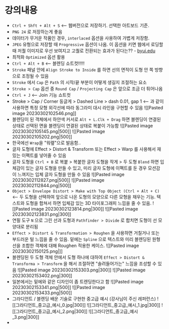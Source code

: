 # 강의내용
- `Ctrl + Shft + Alt + S` <-- 웹버전으로 저장하기. 선택한 아트보드 기준.
- `PNG 24` 로 저장하는게 좋음
- 데이터가 무거운 작품인 경우, `interlaced` 옵션을 사용하여 가볍게 저장함.
- `JPEG` 유형으로 저장할 때 `Progressive` 옵션이 나옴. 이 옵션을 키면 웹에서 로딩할 때 저퀄 이미지로 우선 보여지고 고퀄로 전환되는 효과가 된다는?? - [byui.edu](https://www.byui.edu/page-builder/web-editing-tutorials/general-page-builder-help/how-to-save-images-for-web-in-illustrator)
- 최적화 `Optimized` 옵션 활용
- `Ctrl + Alt + B` <-- 블렌딩 쇼트컷!!!!!
- `Stroke` 패널 안에 `Align Stroke to Inside` 를 하면 선의 면적이 도형 안 쪽 방향으로 조정될 수 있음
- `Stroke` 에서 `Cap` 은 `Path` 의 시작/끝 부분이 어떻게 생길지 조절하는 요소
- `Stroke > Cap` 옵션 중 `Round Cap` / `Projecting Cap` 은 앞으로 조금 더 튀어나옴
- `Ctrl + J` <-- Join 기능 쇼트컷
- Stroke > Cap / Corner 둥글게 > Dashed Line > dash 0.01, gap 1 <-- 과 같이 사용하면 특정 모형 외각선에 따라 동그라미 대시 라인을 구현할 수 있음
  ![[Pasted image 20230302102546.png]]
- 블렌딩이 된 객체에서 하얀색 커서로 `Alt + L.Clk + Drag` 하면 블렌딩이 연결된 상태로 선택된 면을 블렌딩이 연결된 상태로 복붙이 가능함
  ![[Pasted image 20230302105145.png|500]]
  ![[Pasted image 20230302105202.png|500]]
- 한국에선 `Wrap`을 "워랲"으로 발음함..
- 글자 도형에 Effect > Distort & Transform 또는 Effect > Warp 를 사용해서 재밌는 이펙트를 넣어줄 수 있음
- 글자 도형을 `Ctrl + B` 로 복붙 > 복붙한 글자 도형을 작게 > 두 도형 `Blend` 하면 입체감이 있는 글자 도형을 만들 수 있고, 미리 글자 도형에 이펙트를 둔 경우 모션감이 느껴지는 입체 글자 도형을 만들 수 있음
  ![[Pasted image 20230302112827.png|500]]
  ![[Pasted image 20230302112844.png|500]]
- `Object > Envelope Distort > Make with Top Object (Ctrl + Alt + C)` <-- 두 도형을 선택하여 앞으로 나온 도형의 모양으로 다른 모형을 채우는 기능. 텍스트와 도형을 합쳐서 하면 입체감 있는 3D 타이포그래피 느낌을 줄 수 있음.
  ![[Pasted image 20230302123814.png|300]]
  ![[Pasted image 20230302123831.png|300]]
- 연필 도구 `N` 으로 그린 선과 도형과 `Pathfinder > Divide` 로 합치면 도형이 선 모양대로 분리됨
- `Effect > Distort & Transformation > Roughen` 을 사용하면 거칠거나 또는 부드러운 털 느낌을 줄 수 있음. 밑에는 `Spline` 으로 텍스트와 미리 블렌딩된 원형선을 조합한 객체에 대해 Roughen 적용한 케이스.
  ![[Pasted image 20230302150125.png|]]
- 블렌딩된 두 도형 객체 안에서 도형 하나에 대하여 `Effect > Distort & Transforma > Transform` 을 해서 조절하면 "솔려들어가는" 느낌을 조성할 수 있음
  ![[Pasted image 20230302153303.png|300]]
  ![[Pasted image 20230302153402.png|300]]
- 일본에서는 밑에와 같은 디자인이 좀 트렌딩한다고 함
  ![[Pasted image 20230302153341.png|500]]
  ![[Pasted image 20230302153433.png|500]]
- 그라디언트 / 블렌딩 배운 기술로 구현한 중고급 예시 (강사님이 주신 레퍼런스)
  ![[그라디언트_중고급_예시_0.jpg|300]]
  ![[그라디언트_중고급_예시_1.jpg|300]]
  ![[그라디언트_중고급_예시_2.png|300]]
  ![[그라디언트_중고급_예시_3.png|300]]
- 